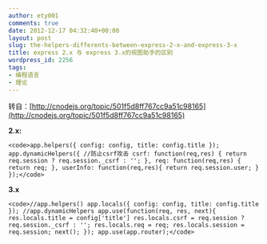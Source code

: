 ```yaml
---
author: ety001
comments: true
date: 2012-12-17 04:32:40+00:00
layout: post
slug: the-helpers-differents-between-express-2-x-and-express-3-x
title: express 2.x 与 express 3.x的视图助手的区别
wordpress_id: 2256
tags:
- 编程语言
- 理论
---
```


转自：[http://cnodejs.org/topic/501f5d8ff767cc9a51c98165](http://cnodejs.org/topic/501f5d8ff767cc9a51c98165)

**2.x:**


    <code>app.helpers({ config: config, title: config.title }); app.dynamicHelpers({ //防止csrf攻击 csrf: function(req,res) { return req.session ? req.session._csrf : ''; }, req: function(req,res) { return req; }, userInfo: function(req,res){ return req.session.user; } });</code>


**3.x**


    <code>//app.helpers() app.locals({ config: config, title: config.title }); //app.dynamicHelpers app.use(function(req, res, next){ res.locals.title = config['title'] res.locals.csrf = req.session ? req.session._csrf : ''; res.locals.req = req; res.locals.session = req.session; next(); }); app.use(app.router);</code>

